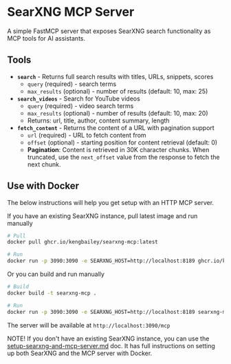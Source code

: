 # SearXNG MCP Server

A simple FastMCP server that exposes SearXNG search functionality as MCP tools for AI assistants.

## Tools

- **`search`** - Returns full search results with titles, URLs, snippets, scores
  - `query` (required) - search terms
  - `max_results` (optional) - number of results (default: 10, max: 25)
- **`search_videos`** - Search for YouTube videos
  - `query` (required) - video search terms
  - `max_results` (optional) - number of results (default: 10, max: 20)
  - Returns: url, title, author, content summary, length
- **`fetch_content`** - Returns the content of a URL with pagination support
  - `url` (required) - URL to fetch content from
  - `offset` (optional) - starting position for content retrieval (default: 0)
  - **Pagination**: Content is retrieved in 30K character chunks. When truncated, use the `next_offset` value from the response to fetch the next chunk.

## Use with Docker
The below instructions will help you get setup with an HTTP MCP server. 

If you have an existing SearXNG instance, pull latest image and run manually
```bash
# Pull 
docker pull ghcr.io/kengbailey/searxng-mcp:latest

# Run 
docker run -p 3090:3090 -e SEARXNG_HOST=http://localhost:8189 ghcr.io/kengbailey/searxng-mcp:latest
```
Or you can build and run manually
```bash
# Build
docker build -t searxng-mcp .

# Run
docker run -p 3090:3090 -e SEARXNG_HOST=http://localhost:8189 searxng-mcp
```
The server will be available at `http://localhost:3090/mcp`

NOTE! If you don't have an existing SearXNG instance, you can use the [setup-searxng-and-mcp-server.md](/doc/setup-searxng-and-mcp-server.md) doc. It has full instructions on setting up both SearXNG and the MCP server with Docker.

